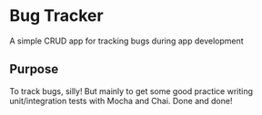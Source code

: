 # Bug Tracker
A simple CRUD app for tracking bugs during app development

## Purpose
To track bugs, silly! But mainly to get some good practice writing unit/integration tests with Mocha and Chai. Done and done!

